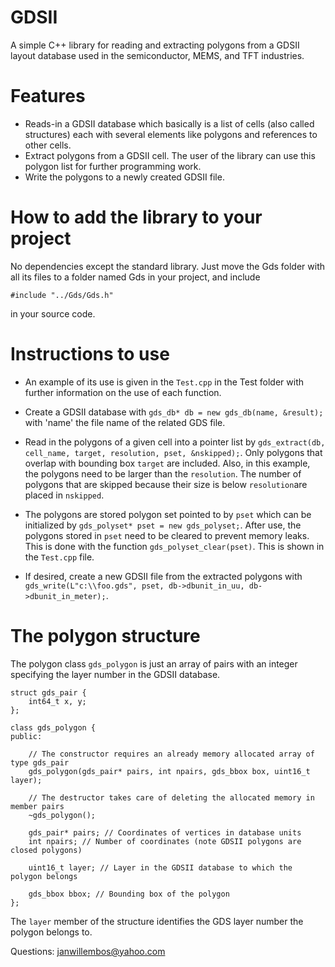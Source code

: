 # GDSII

A simple C++ library for reading and extracting polygons from a GDSII layout database used in the semiconductor, MEMS, and TFT industries.

# Features

* Reads-in a GDSII database which basically is a list of cells (also called structures) each with several elements like polygons and references to other cells.
* Extract polygons from a GDSII cell. The user of the library can use this polygon list for further programming work.
* Write the polygons to a newly created GDSII file.

# How to add the library to your project

No dependencies except the standard library. Just move the Gds folder with all its files to a folder named Gds in your project, and include
```
#include "../Gds/Gds.h"
```
in your source code.

# Instructions to use

* An example of its use is given in the `Test.cpp` in the Test folder with further information on the use of each function.

* Create a GDSII database with `gds_db* db = new gds_db(name, &result);` with 'name' the file name of the related GDS file.

* Read in the polygons of a given cell into a pointer list by `gds_extract(db, cell_name, target, resolution, pset, &nskipped);`. Only polygons that overlap with bounding
  box `target` are included. Also, in this example, the polygons need to be larger than the `resolution`. The number of polygons that are skipped because their size
  is below `resolution`are placed in `nskipped`.

* The polygons are stored polygon set pointed to by `pset` which can be initialized by `gds_polyset* pset = new gds_polyset;`. After use, the polygons stored in `pset` need
  to be cleared to prevent memory leaks. This is done with the function `gds_polyset_clear(pset)`. This is shown in the `Test.cpp` file.

* If desired, create a new GDSII file from the extracted polygons with `gds_write(L"c:\\foo.gds", pset, db->dbunit_in_uu, db->dbunit_in_meter);`.

# The polygon structure

The polygon class `gds_polygon` is just an array of pairs with an integer specifying the layer number in the GDSII database.

```
struct gds_pair {
	int64_t x, y;
};

class gds_polygon {
public:

	// The constructor requires an already memory allocated array of type gds_pair
	gds_polygon(gds_pair* pairs, int npairs, gds_bbox box, uint16_t layer);

	// The destructor takes care of deleting the allocated memory in member pairs
	~gds_polygon();

	gds_pair* pairs; // Coordinates of vertices in database units
	int npairs; // Number of coordinates (note GDSII polygons are closed polygons)

	uint16_t layer; // Layer in the GDSII database to which the polygon belongs

	gds_bbox bbox; // Bounding box of the polygon
};
```
The `layer` member of the structure identifies the GDS layer number the polygon belongs to.

Questions: janwillembos@yahoo.com

